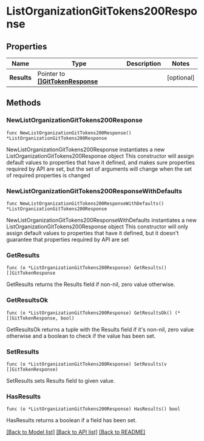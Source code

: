# ListOrganizationGitTokens200Response

## Properties

Name | Type | Description | Notes
------------ | ------------- | ------------- | -------------
**Results** | Pointer to [**[]GitTokenResponse**](GitTokenResponse.md) |  | [optional] 

## Methods

### NewListOrganizationGitTokens200Response

`func NewListOrganizationGitTokens200Response() *ListOrganizationGitTokens200Response`

NewListOrganizationGitTokens200Response instantiates a new ListOrganizationGitTokens200Response object
This constructor will assign default values to properties that have it defined,
and makes sure properties required by API are set, but the set of arguments
will change when the set of required properties is changed

### NewListOrganizationGitTokens200ResponseWithDefaults

`func NewListOrganizationGitTokens200ResponseWithDefaults() *ListOrganizationGitTokens200Response`

NewListOrganizationGitTokens200ResponseWithDefaults instantiates a new ListOrganizationGitTokens200Response object
This constructor will only assign default values to properties that have it defined,
but it doesn't guarantee that properties required by API are set

### GetResults

`func (o *ListOrganizationGitTokens200Response) GetResults() []GitTokenResponse`

GetResults returns the Results field if non-nil, zero value otherwise.

### GetResultsOk

`func (o *ListOrganizationGitTokens200Response) GetResultsOk() (*[]GitTokenResponse, bool)`

GetResultsOk returns a tuple with the Results field if it's non-nil, zero value otherwise
and a boolean to check if the value has been set.

### SetResults

`func (o *ListOrganizationGitTokens200Response) SetResults(v []GitTokenResponse)`

SetResults sets Results field to given value.

### HasResults

`func (o *ListOrganizationGitTokens200Response) HasResults() bool`

HasResults returns a boolean if a field has been set.


[[Back to Model list]](../README.md#documentation-for-models) [[Back to API list]](../README.md#documentation-for-api-endpoints) [[Back to README]](../README.md)



